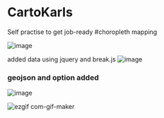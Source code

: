 # CartoKarls
Self practise to get job-ready
#choropleth mapping

![image](https://user-images.githubusercontent.com/38970123/194777578-902d0cc8-8be3-4642-bb88-d7ac3b0bfda0.png)

added data using jquery and break.js
![image](https://user-images.githubusercontent.com/38970123/194874461-ae904cab-22ae-4497-ba6f-adad30189d53.png)

### geojson and option added
![image](https://user-images.githubusercontent.com/38970123/195117709-367f71c8-7a42-472a-a190-c9e45ec20273.png)

![ezgif com-gif-maker](https://user-images.githubusercontent.com/38970123/195175671-cbcb84ee-89da-4eb2-a601-22d6cae378de.gif)
